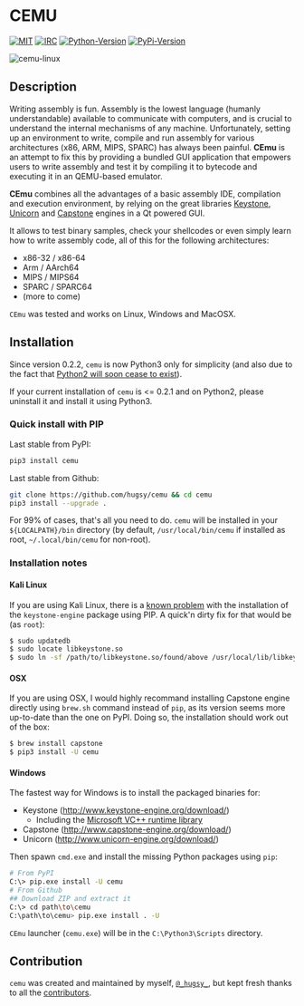 # CEMU #

[![MIT](https://img.shields.io/packagist/l/doctrine/orm.svg?maxAge=2592000?style=plastic)](https://github.com/hugsy/cemu/blob/master/LICENSE) [![IRC](https://img.shields.io/badge/freenode-%23%23cemu-yellowgreen.svg)](https://webchat.freenode.net/?channels=##cemu) [![Python-Version](https://img.shields.io/pypi/pyversions/cemu.svg)](https://pypi.python.org/pypi/cemu) [![PyPi-Version](https://img.shields.io/pypi/v/cemu.svg)](https://pypi.python.org/pypi/cemu)

![cemu-linux](https://i.imgur.com/Imuxb1q.png)

## Description ##


Writing assembly is fun. Assembly is the lowest language (humanly
understandable) available to communicate with computers, and is crucial
to understand the internal mechanisms of any machine. Unfortunately,
setting up an environment to write, compile and run assembly for various
architectures (x86, ARM, MIPS, SPARC) has always been painful. **CEmu**
is an attempt to fix this by providing a bundled GUI application that
empowers users to write assembly and test it by compiling it to bytecode
and executing it in an QEMU-based emulator.

**CEmu** combines all the advantages of a basic assembly IDE,
compilation and execution environment, by relying on the great libraries
[Keystone](https://github.com/keystone-engine/keystone),
[Unicorn](https://github.com/unicorn-engine/unicorn/) and
[Capstone](https://github.com/aquynh/capstone) engines in a Qt powered
GUI.

It allows to test binary samples, check your shellcodes or even simply
learn how to write assembly code, all of this for the following
architectures:

  - x86-32 / x86-64
  - Arm / AArch64
  - MIPS / MIPS64
  - SPARC / SPARC64
  - (more to come)

`CEmu` was tested and works on Linux, Windows and MacOSX.


## Installation ##

Since version 0.2.2, `cemu` is now Python3 only for simplicity (and also due to
the fact that [Python2 will soon cease to exist](https://pythonclock.org/)).

If your current installation of `cemu` is <= 0.2.1 and on Python2, please
uninstall it and install it using Python3.


### Quick install with PIP ###

Last stable from PyPI:

```bash
pip3 install cemu
```

Last stable from Github:

```bash
git clone https://github.com/hugsy/cemu && cd cemu
pip3 install --upgrade .
```

For 99% of cases, that's all you need to do. `cemu` will be installed in your `${LOCALPATH}/bin` directory (by default, `/usr/local/bin/cemu` if installed as root, `~/.local/bin/cemu` for non-root).


### Installation notes ###

#### Kali Linux ####

If you are using Kali Linux, there is a [known problem](https://github.com/keystone-engine/keystone/issues/235)
with the installation of the `keystone-engine` package using PIP. A quick'n dirty fix for that would be (as `root`):

```bash
$ sudo updatedb
$ sudo locate libkeystone.so
$ sudo ln -sf /path/to/libkeystone.so/found/above /usr/local/lib/libkeystone.so
```

#### OSX ####

If you are using OSX, I would highly recommand installing Capstone engine directly using `brew.sh` command instead of `pip`, as its version seems more up-to-date than the one on PyPI. Doing so, the installation should work out of the box:

```bash
$ brew install capstone 
$ pip3 install -U cemu
```

#### Windows ####

The fastest way for Windows is to install the packaged binaries for:

  - Keystone (http://www.keystone-engine.org/download/)
    - Including the [Microsoft VC++ runtime library](https://www.microsoft.com/en-gb/download/details.aspx?id=40784)
  - Capstone (http://www.capstone-engine.org/download/)
  - Unicorn (http://www.unicorn-engine.org/download/)
  

Then spawn `cmd.exe` and install the missing Python packages using `pip`:

```bash
# From PyPI
C:\> pip.exe install -U cemu
# From Github
## Download ZIP and extract it
C:\> cd path\to\cemu
C:\path\to\cemu> pip.exe install . -U
```

`CEmu` launcher (`cemu.exe`) will be in the `C:\Python3\Scripts` directory.


## Contribution ##

`cemu` was created and maintained by myself, [`@_hugsy_`](https://twitter.com/_hugsy_), but kept fresh thanks to
all the [contributors](https://github.com/hugsy/cemu/graphs/contributors).
